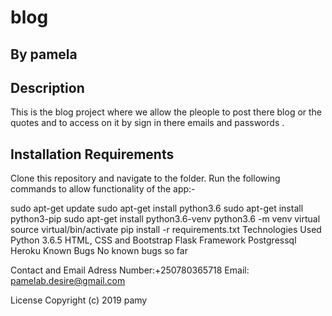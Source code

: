 # blog
## By pamela
## Description
This is the blog project where we allow the pleople to post there blog or the quotes and to access on it
by sign in there emails and passwords .
## Installation Requirements
Clone this repository and navigate to the folder. Run the following commands to allow functionality of the app:-

sudo apt-get update
sudo apt-get install python3.6
sudo apt-get install python3-pip
sudo apt-get install python3.6-venv
python3.6 -m venv virtual
source virtual/bin/activate
pip install -r requirements.txt
Technologies Used
Python 3.6.5
HTML, CSS and Bootstrap
Flask Framework
Postgressql
Heroku
Known Bugs
No known bugs so far

Contact and Email Adress
Number:+250780365718 Email: pamelab.desire@gmail.com

License
Copyright (c) 2019 pamy
